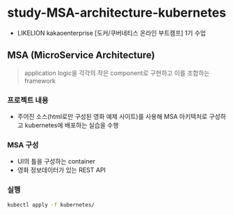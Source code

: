 # study-MSA-architecture-kubernetes

- LIKELION kakaoenterprise [도커/쿠버네티스 온라인 부트캠프] 1기 수업

## MSA (MicroService Architecture)
> application logic을 각각의 작은 component로 구현하고 이를 조합하는 framework

### 프로젝트 내용
- 주어진 소스(html로만 구성된 영화 예제 사이트)를 사용해 MSA 아키텍처로 구성하고 kubernetes에 배포하는 실습을 수행

### MSA 구성
- UI의 틀을 구성하는 container
- 영화 정보데이터가 있는 REST API

### 실행

```sh
kubectl apply -f kubernetes/
```
